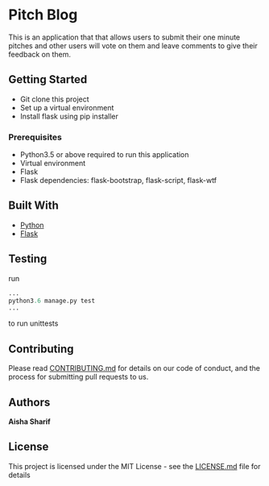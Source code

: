 # Pitch Blog

This is an application that that allows users to submit their one minute pitches and other users will vote on them and leave comments to give their feedback on them.

## Getting Started

- Git clone this project
- Set up a virtual environment
- Install flask using pip installer

### Prerequisites

- Python3.5 or above required to run this application
- Virtual environment
- Flask
- Flask dependencies: flask-bootstrap, flask-script, flask-wtf


## Built With

* [Python](http://www.python.org) 
* [Flask](http://flask.pocoo.org/docs/0.12/)


## Testing
run 
```python
...
python3.6 manage.py test
...

```
to run unittests

## Contributing

Please read [CONTRIBUTING.md](https://gist.github.com/PurpleBooth/b24679402957c63ec426) for details on our code of conduct, and the process for submitting pull requests to us.

## Authors

 **Aisha Sharif** 

## License

This project is licensed under the MIT License - see the [LICENSE.md](LICENSE.md) file for details
